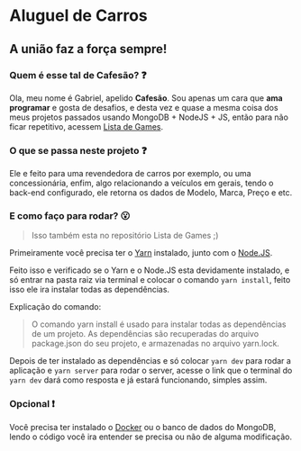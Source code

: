 # Aluguel de Carros
## A união faz a força sempre!

### Quem é esse tal de Cafesão? :question:

Ola, meu nome é Gabriel, apelido **Cafesão**.
Sou apenas um cara que **ama programar** e gosta de desafios, e desta vez e quase a mesma coisa dos meus projetos passados usando MongoDB + NodeJS + JS, então para não ficar repetitivo, acessem [Lista de Games](https://github.com/cafesao/Lista_Games).

### O que se passa neste projeto :question:

Ele e feito para uma revendedora de carros por exemplo, ou uma concessionária, enfim, algo relacionando a veículos em gerais, tendo o back-end configurado, ele retorna os dados de Modelo, Marca, Preço e etc.

### E como faço para rodar? :open_mouth:
> Isso também esta no repositório Lista de Games ;)

Primeiramente você precisa ter o [Yarn](https://yarnpkg.com/pt-BR/) instalado, junto com o [Node.JS](https://nodejs.org/pt-br/).

Feito isso e verificado se o Yarn e o Node.JS esta devidamente instalado, e só entrar na pasta raiz via terminal e colocar o comando `yarn install`, feito isso ele ira instalar todas as dependências.

Explicação do comando:

>O comando yarn install é usado para instalar todas as dependências de um projeto. As dependências são recuperadas do arquivo package.json do seu projeto, e armazenadas no arquivo yarn.lock.

Depois de ter instalado as dependências e só colocar `yarn dev` para rodar a aplicação e `yarn server` para rodar o server, acesse o link que o terminal do `yarn dev` dará como resposta e já estará funcionando, simples assim.

### Opcional :exclamation:

Você precisa ter instalado o [Docker](https://www.docker.com) ou o banco de dados do MongoDB, lendo o código você ira entender se precisa ou não de alguma modificação.
